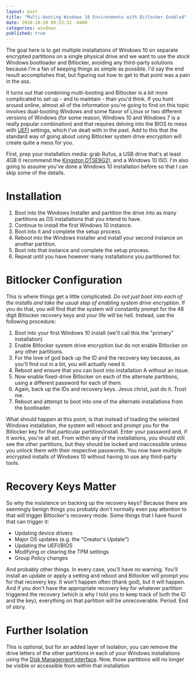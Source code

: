 ```yaml
---
layout: post
title: "Multi-booting Windows 10 Environments with Bitlocker Enabled"
date: 2018-10-20 09:53:33 -0400
categories: windows
published: true
---
```


The goal here is to get multiple installations of Windows 10 on separate encrypted partitions on a single physical drive and we want to use the stock Windows bootloader and Bitlocker, avoiding any third-party solutions because I'm a fan of keeping things as simple as possible. I'd say the end result accomplishes that, but figuring out how to get to that point was a pain in the ass.

It turns out that combining multi-booting and Bitlocker is a bit more complicated to set up - and to maintain - than you'd think. If you hunt around online, almost all of the information you're going to find on this topic involves dual-booting Windows and some flavor of Linux or two different versions of Windows (for some reason, Windows 10 and Windows 7 is a really popular combination) and that requires delving into the BIOS to mess with [UEFI](https://en.wikipedia.org/wiki/Unified_Extensible_Firmware_Interface) settings, which I've dealt with in the past. Add to this that the standard way of going about using Bitlocker system drive encryption will create quite a mess for you.

First, prep your installation media: grab Rufus, a USB drive that's at least 4GB (I recommend the [Kingston DTSE9G2](https://amzn.to/2PKgDhW)), and a Windows 10 ISO. I'm also going to assume you've done a Windows 10 installation before so that I can skip some of the details.

# Installation
1. Boot into the Windows Installer and partition the drive into as many partitions as OS installations that you intend to have.
2. Continue to install the first Windows 10 instance.
3. Boot into it and complete the setup process.
4. Reboot into the Windows Installer and install your second instance on another partition.
5. Boot into that instance and complete the setup process.
6. Repeat until you have however many installations you partitioned for.

# Bitlocker Configuration
This is where things get a little complicated. _Do not just boot into each of the installs and take the usual step of enabling system drive encryption._ If you do that, you will find that the system will constantly prompt for the 48 digit Bitlocker recovery keys and your life will be hell. Instead, use the following procedure:

1. Boot into your first Windows 10 install (we'll call this the "primary" installation)
2. Enable Bitlocker system drive encryption but do not enable Bitlocker on any other partitions.
3. For the love of god back up the ID and the recovery key because, as you'll find out in a bit, you will actually need it.
4. Reboot and ensure that you can boot into installation A without an issue.
5. Now enable fixed-drive Bitlocker on each of the alternate partitions, using a different password for each of them.
6. Again, back up the IDs and recovery keys. Jesus christ, just do it. Trust me.
7. Reboot and attempt to boot into one of the alternate installations from the bootloader.

What should happen at this point, is that instead of loading the selected Windows installation, the system will reboot and prompt you for the Bitlocker key for that particular partition/install. Enter your password and, if it works, you're all set. From within any of the installations, you should still see the other partitions, but they should be locked and inaccessible unless you unlock them with their respective passwords. You now have multiple encrypted installs of Windows 10 without having to use any third-party tools.

# Recovery Keys Matter
So why the insistence on backing up the recovery keys? Because there are seemingly benign things you probably don't normally even pay attention to that will trigger Bitlocker's recovery mode. Some things that I have found that can trigger it:

- Updating device drivers
- Major OS updates (e.g. the "Creator's Update")
- Updating the UEFI/BIOS
- Modifying or clearing the TPM settings
- Group Policy changes

And probably other things. In every case, you'll have no warning. You'll install an update or apply a setting and reboot and Bitlocker will prompt you for that recovery key. It won't happen often (thank god), but it will happen. And if you don't have the appropriate recovery key for whatever partition triggered the recovery (which is why I told you to keep track of both the ID and the key), everything on that partition will be unrecoverable. Period. End of story.

# Further Isolation
This is optional, but for an added layer of isolation, you can remove the drive letters of the other partitions in each of your Windows installations using the [Disk Management interface](https://docs.microsoft.com/en-us/windows-server/storage/disk-management/overview-of-disk-management). Now, those partitions will no longer be visible or accessible from within that installation